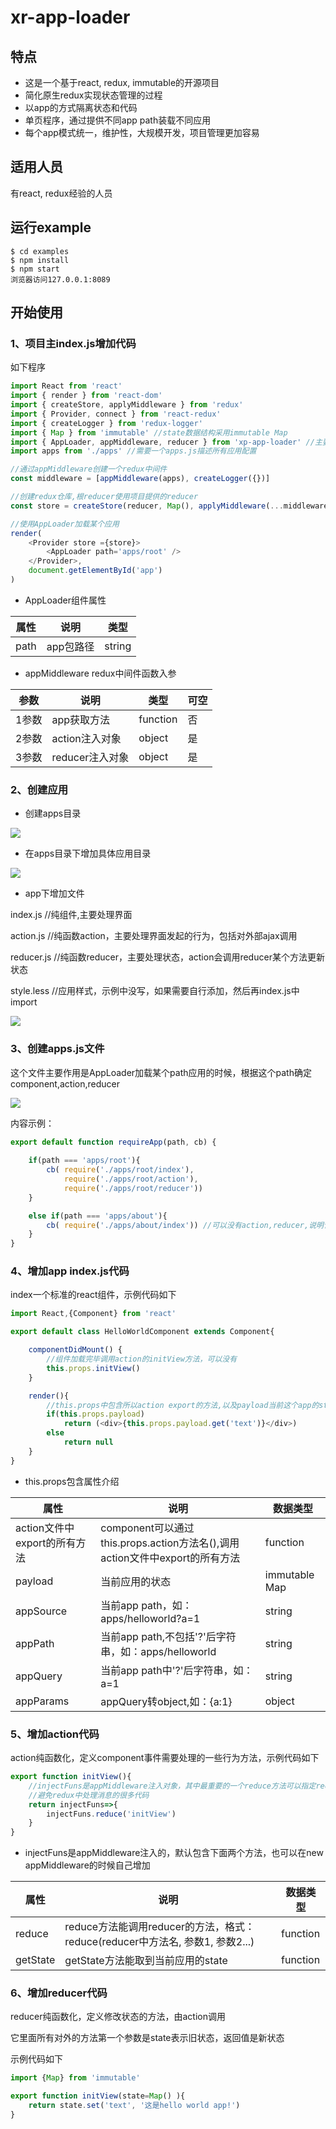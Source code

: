 # xr-app-loader

## 特点

- 这是一个基于react, redux, immutable的开源项目
- 简化原生redux实现状态管理的过程
- 以app的方式隔离状态和代码
- 单页程序，通过提供不同app path装载不同应用
- 每个app模式统一，维护性，大规模开发，项目管理更加容易

## 适用人员

有react, redux经验的人员

## 运行example

```
$ cd examples
$ npm install
$ npm start
浏览器访问127.0.0.1:8089

```

## 开始使用

### 1、项目主index.js增加代码

如下程序
```javascript
import React from 'react'
import { render } from 'react-dom'
import { createStore, applyMiddleware } from 'redux'
import { Provider, connect } from 'react-redux'
import { createLogger } from 'redux-logger'
import { Map } from 'immutable' //state数据结构采用immutable Map
import { AppLoader, appMiddleware, reducer } from 'xp-app-loader' //主要提供了AppLoader,appMiddleware
import apps from './apps' //需要一个apps.js描述所有应用配置

//通过appMiddleware创建一个redux中间件
const middleware = [appMiddleware(apps), createLogger({})]

//创建redux仓库,根reducer使用项目提供的reducer
const store = createStore(reducer, Map(), applyMiddleware(...middleware))

//使用AppLoader加载某个应用
render(
	<Provider store ={store}>
		<AppLoader path='apps/root' />
	</Provider>,
	document.getElementById('app')
)

```

- AppLoader组件属性

属性 | 说明 | 类型
-----|-----|-----
path | app包路径 | string

- appMiddleware redux中间件函数入参

参数 | 说明 | 类型 | 可空
-----|-----|-----|-----
1参数 | app获取方法 | function | 否
2参数 | action注入对象 | object |是
3参数 | reducer注入对象 | object |是



### 2、创建应用

- 创建apps目录

![](./images/01.PNG)

- 在apps目录下增加具体应用目录

![](./images/02.PNG)

- app下增加文件

index.js //纯组件,主要处理界面

action.js //纯函数action，主要处理界面发起的行为，包括对外部ajax调用

reducer.js //纯函数reducer，主要处理状态，action会调用reducer某个方法更新状态

style.less //应用样式，示例中没写，如果需要自行添加，然后再index.js中import

![](./images/03.PNG)

### 3、创建apps.js文件

这个文件主要作用是AppLoader加载某个path应用的时候，根据这个path确定component,action,reducer

![](./images/04.PNG)

内容示例：

```javascript
export default function requireApp(path, cb) {
    
    if(path === 'apps/root'){
        cb( require('./apps/root/index'),
            require('./apps/root/action'),
            require('./apps/root/reducer'))
    }

    else if(path === 'apps/about'){
        cb( require('./apps/about/index')) //可以没有action,reducer,说明该应用很简单不需要管理状态
    }
}

```


### 4、增加app index.js代码

index一个标准的react组件，示例代码如下

```javascript
import React,{Component} from 'react'

export default class HelloWorldComponent extends Component{

    componentDidMount() {
    	//组件加载完毕调用action的initView方法，可以没有
        this.props.initView()
    }

	render(){
		//this.props中包含所以action export的方法,以及payload当前这个app的state等
		if(this.props.payload)
			return (<div>{this.props.payload.get('text')}</div>)
		else
			return null
	}
}
```

- this.props包含属性介绍


属性 | 说明 | 数据类型
-----|-----|-----
action文件中export的所有方法 | component可以通过this.props.action方法名(),调用action文件中export的所有方法 | function
payload | 当前应用的状态 | immutable Map
appSource | 当前app path，如：apps/helloworld?a=1 | string
appPath | 当前app path,不包括'?'后字符串，如：apps/helloworld | string
appQuery | 当前app path中'?'后字符串，如：a=1 | string
appParams | appQuery转object,如：{a:1} | object

### 5、增加action代码

action纯函数化，定义component事件需要处理的一些行为方法，示例代码如下

```javascript
export function initView(){
	//injectFuns是appMiddleware注入对象，其中最重要的一个reduce方法可以指定reducer方法名就可以调用
	//避免redux中处理消息的很多代码
	return injectFuns=>{
		injectFuns.reduce('initView')
	}
}
```

- injectFuns是appMiddleware注入的，默认包含下面两个方法，也可以在new appMiddleware的时候自己增加

属性 | 说明 | 数据类型
-----|-----|-----
reduce | reduce方法能调用reducer的方法，格式：reduce(reducer中方法名, 参数1, 参数2...)|function
getState | getState方法能取到当前应用的state | function 


### 6、增加reducer代码

reducer纯函数化，定义修改状态的方法，由action调用

它里面所有对外的方法第一个参数是state表示旧状态，返回值是新状态

示例代码如下

```javascript
import {Map} from 'immutable'

export function initView(state=Map() ){
	return state.set('text', '这是hello world app!')
}
```






